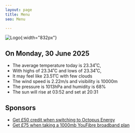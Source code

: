 ```yaml
---
layout: page
title: Menu
seo: Menu

---
```


![Logo](/images/logo.jpg){:width="832px"}

<!-- weather_marker starts -->
## On Monday, 30 June 2025

- The average temperature today is 23.34˚C,
- With highs of 23.34˚C and lows of 23.34˚C,
- It may feel like 23.51˚C with few clouds
- The wind speed is 2.22m/s and visibility is 10000m
- The pressure is 1013hPa and humidity is 68%
- The sun will rise at 03:52 and set at 20:31

<!-- weather_marker ends -->

## Sponsors

- [Get £50 credit when switching to Octopus Energy](https://bit.ly/3oD1nnS)
- [Get £75 when taking a 1000mb YouFibre broadband plan](https://aklam.io/91zWhU?)
